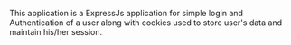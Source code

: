 This application is a ExpressJs application for simple login and Authentication of a user along with cookies used to store user's data 
and maintain his/her session.

